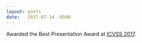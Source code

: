 ```yaml
---
layout: posts
date:   2017-07-14 -0500
---
```

Awarded the Best Presentation Award at [ICVSS 2017](http://iplab.dmi.unict.it/icvss2017/PresentationPrize).
